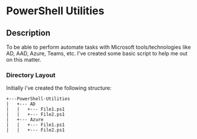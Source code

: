 # PowerShell Utilities

## Description
To be able to perform automate tasks with Microsoft tools/technologies like AD, AAD, Azure, Teams, etc. I've created some basic script to help me out on this matter.

### Directory Layout
Initially i've created the following structure:

```
+---PowerShell-Utilities
|   +--- AD
|   |   +--- File1.ps1
|   |   +--- File2.ps1
|   +--- Azure
|   |   +--- File1.ps1
|   |   +--- File2.ps1
```
